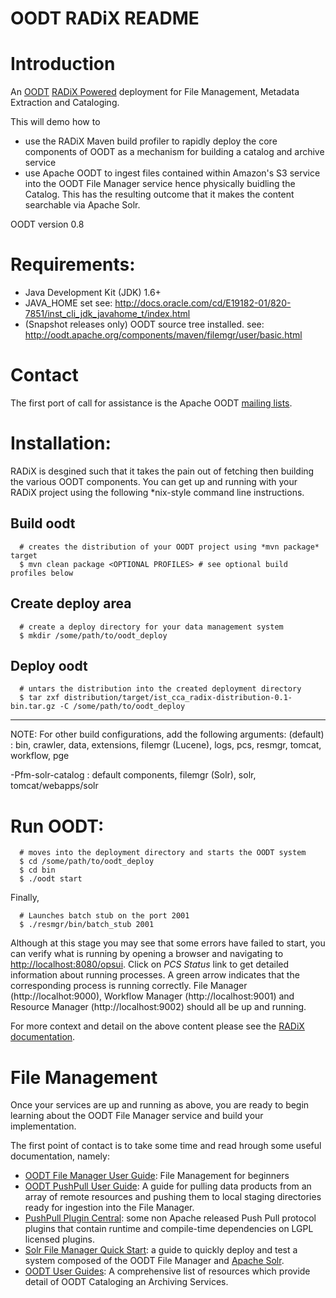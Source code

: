 OODT RADiX README
=================
# Introduction
An [OODT](http://oodt.apache.org) [RADiX Powered](https://cwiki.apache.org/confluence/display/OODT/RADiX+Powered+By+OODT) 
deployment for File Management, Metadata Extraction and Cataloging.

This will demo how to 
 * use the RADiX Maven build profiler to rapidly deploy the core components of OODT as a mechanism for building a 
 catalog and archive service
 * use Apache OODT to ingest files contained within Amazon's S3 service into the OODT File Manager service hence physically
 buidling the Catalog. This has the resulting outcome that it makes the content searchable via Apache Solr.
 
  OODT version 0.8

# Requirements:
* Java Development Kit (JDK) 1.6+
* JAVA_HOME set 
  see: http://docs.oracle.com/cd/E19182-01/820-7851/inst_cli_jdk_javahome_t/index.html
* (Snapshot releases only) OODT source tree installed. 
  see: http://oodt.apache.org/components/maven/filemgr/user/basic.html

# Contact

The first port of call for assistance is the Apache OODT [mailing lists](http://oodt.apache.org/contact/).

# Installation:

RADiX is desgined such that it takes the pain out of fetching then building the various OODT components.
You can get up and running with your RADiX project using the following *nix-style command line instructions.

## Build oodt
```
  # creates the distribution of your OODT project using *mvn package* target
  $ mvn clean package <OPTIONAL PROFILES> # see optional build profiles below
```

## Create deploy area
```
  # create a deploy directory for your data management system
  $ mkdir /some/path/to/oodt_deploy
```

## Deploy oodt
```
  # untars the distribution into the created deployment directory 
  $ tar zxf distribution/target/ist_cca_radix-distribution-0.1-bin.tar.gz -C /some/path/to/oodt_deploy
```  
  

  ---
  NOTE: For other build configurations, add the following arguments:
  (default)           : bin, crawler, data, extensions,
                        filemgr (Lucene), logs, pcs, resmgr,
                        tomcat, workflow, pge

  -Pfm-solr-catalog   : default components, filemgr (Solr),
                        solr, tomcat/webapps/solr

# Run OODT:
```
  # moves into the deployment directory and starts the OODT system
  $ cd /some/path/to/oodt_deploy
  $ cd bin
  $ ./oodt start
```
Finally,
```
  # Launches batch stub on the port 2001
  $ ./resmgr/bin/batch_stub 2001
```

Although at this stage you may see that some errors have failed to start, you can verify what is running by opening a browser and navigating to [http://localhost:8080/opsui](http://localhost:8080/opsui). Click on *PCS Status* link to get detailed information about running processes. A green arrow indicates that the corresponding process is running correctly. File Manager (http://localhot:9000), Workflow Manager (http://localhost:9001) and Resource Manager (http://localhost:9002) should all be up and running.

For more context and detail on the above content please see the [RADiX documentation](https://cwiki.apache.org/confluence/display/OODT/RADiX+Powered+By+OODT).

# File Management

Once your services are up and running as above, you are ready to begin learning about the OODT File Manager service and build your implementation.

The first point of contact is to take some time and read hrough some useful documentation, namely:
 * [OODT File Manager User Guide](https://cwiki.apache.org/confluence/display/OODT/OODT+Filemgr+User+Guide): File Management for beginners
 * [OODT PushPull User Guide](https://cwiki.apache.org/confluence/display/OODT/OODT+Push-Pull+User+Guide): A guide for pulling data products from an array of remote resources and pushing them to local staging directories ready for ingestion into the File Manager.
 * [PushPull Plugin Central](https://cwiki.apache.org/confluence/display/OODT/OODT+Push+Pull+Plugins): some non Apache released Push Pull protocol plugins that contain runtime and compile-time dependencies on LGPL licensed plugins.
 * [Solr File Manager Quick Start](https://cwiki.apache.org/confluence/display/OODT/Solr+File+Manager+Quick+Start+Guide): a guide to quickly deploy and test a system composed of the OODT File Manager and [Apache Solr](http://lucene.apache.org/solr/).
 * [OODT User Guides](https://cwiki.apache.org/confluence/display/OODT/CAS+User+Guides): A comprehensive list of resources which provide detail of OODT Cataloging an Archiving Services.
